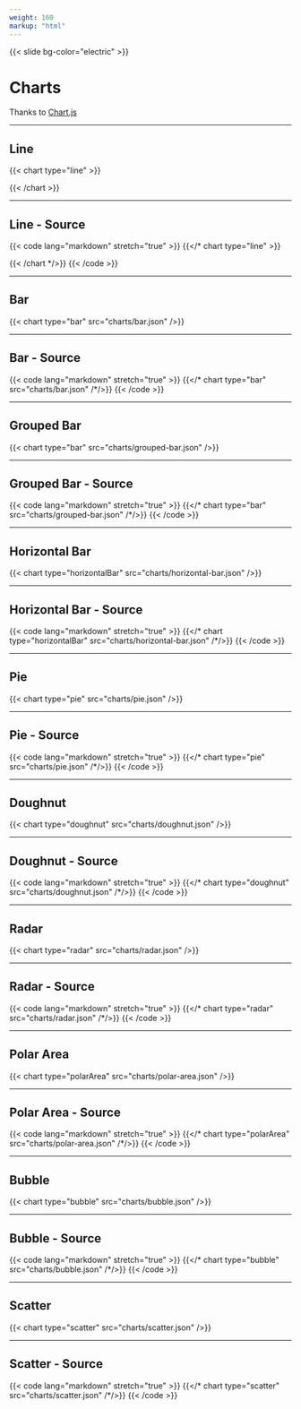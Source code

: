```yaml
---
weight: 160
markup: "html"
---
```

{{< slide bg-color="electric" >}}
# Charts
Thanks to [Chart.js](https://www.chartjs.org/)

------
## Line
{{< chart type="line" >}}
<!--
{
  "data": {
    "labels": [1500, 1600, 1700, 1750, 1800, 1850, 1900, 1950, 1999, 2050],
    "datasets": [{
      "data": [86, 114, 106, 106, 107, 111, 133, 221, 783, 2478],
      "label": "Africa"
    }, {
      "data": [282, 350, 411, 502, 635, 809, 947, 1402, 3700, 5267],
      "label": "Asia"
    }, {
      "data": [168, 170, 178, 190, 203, 276, 408, 547, 675, 734],
      "label": "Europe"
    }, {
      "data": [40, 20, 10, 16, 24, 38, 74, 167, 508, 784],
      "label": "Latin America"
    }, {
      "data": [6, 3, 2, 2, 7, 26, 82, 172, 312, 433],
      "label": "North America"
    }]
  },
  "options": {
    "title": {
      "display": true,
      "text": "World population per region (in millions)"
    }
  }
}
-->
{{< /chart >}}

------
## Line - Source
{{< code lang="markdown" stretch="true" >}}
{{</* chart type="line" >}}
<!--
{
  "data": {
    "labels": [1500, 1600, 1700, 1750, 1800, 1850, 1900, 1950, 1999, 2050],
    "datasets": [{
      "data": [86, 114, 106, 106, 107, 111, 133, 221, 783, 2478],
      "label": "Africa"
    }, {
      "data": [282, 350, 411, 502, 635, 809, 947, 1402, 3700, 5267],
      "label": "Asia"
    }, {
      "data": [168, 170, 178, 190, 203, 276, 408, 547, 675, 734],
      "label": "Europe"
    }, {
      "data": [40, 20, 10, 16, 24, 38, 74, 167, 508, 784],
      "label": "Latin America"
    }, {
      "data": [6, 3, 2, 2, 7, 26, 82, 172, 312, 433],
      "label": "North America"
    }]
  },
  "options": {
    "title": {
      "display": true,
      "text": "World population per region (in millions)"
    }
  }
}
-->
{{< /chart */>}}
{{< /code >}}

------
## Bar
{{< chart type="bar" src="charts/bar.json" />}}

------
## Bar - Source
{{< code lang="markdown" stretch="true" >}}
{{</* chart type="bar" src="charts/bar.json" /*/>}}
{{< /code >}}

------
## Grouped Bar
{{< chart type="bar" src="charts/grouped-bar.json" />}}

------
## Grouped Bar - Source
{{< code lang="markdown" stretch="true" >}}
{{</* chart type="bar" src="charts/grouped-bar.json" /*/>}}
{{< /code >}}

------
## Horizontal Bar
{{< chart type="horizontalBar" src="charts/horizontal-bar.json" />}}

------
## Horizontal Bar - Source
{{< code lang="markdown" stretch="true" >}}
{{</* chart type="horizontalBar" src="charts/horizontal-bar.json" /*/>}}
{{< /code >}}

------
## Pie
{{< chart type="pie" src="charts/pie.json" />}}

------
## Pie - Source
{{< code lang="markdown" stretch="true" >}}
{{</* chart type="pie" src="charts/pie.json" /*/>}}
{{< /code >}}

------
## Doughnut
{{< chart type="doughnut" src="charts/doughnut.json" />}}

------
## Doughnut - Source
{{< code lang="markdown" stretch="true" >}}
{{</* chart type="doughnut" src="charts/doughnut.json" /*/>}}
{{< /code >}}

------
## Radar
{{< chart type="radar" src="charts/radar.json" />}}

------
## Radar - Source
{{< code lang="markdown" stretch="true" >}}
{{</* chart type="radar" src="charts/radar.json" /*/>}}
{{< /code >}}

------
## Polar Area
{{< chart type="polarArea" src="charts/polar-area.json" />}}

------
## Polar Area - Source
{{< code lang="markdown" stretch="true" >}}
{{</* chart type="polarArea" src="charts/polar-area.json" /*/>}}
{{< /code >}}

------
## Bubble
{{< chart type="bubble" src="charts/bubble.json" />}}

------
## Bubble - Source
{{< code lang="markdown" stretch="true" >}}
{{</* chart type="bubble" src="charts/bubble.json" /*/>}}
{{< /code >}}

------
## Scatter
{{< chart type="scatter" src="charts/scatter.json" />}}

------
## Scatter - Source
{{< code lang="markdown" stretch="true" >}}
{{</* chart type="scatter" src="charts/scatter.json" /*/>}}
{{< /code >}}

